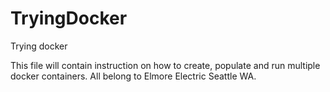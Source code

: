 # TryingDocker
Trying docker

This file will contain instruction on how to create, populate and run multiple docker containers. All belong to Elmore Electric Seattle WA.
